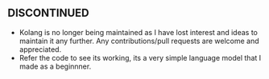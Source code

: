 ## DISCONTINUED
- Kolang is no longer being maintained as I have lost interest and ideas to maintain it any further. Any contributions/pull requests are welcome and appreciated.
- Refer the code to see its working, its a very simple language model that I made as a beginnner.
